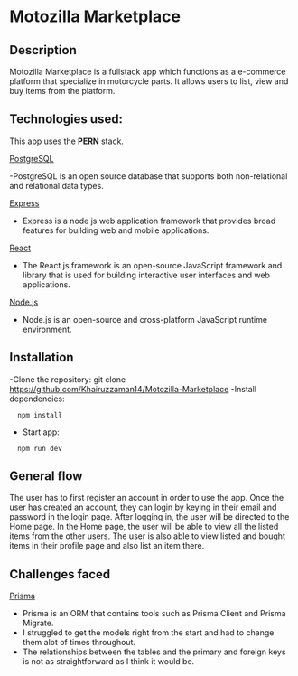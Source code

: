 # Motozilla Marketplace

## Description

Motozilla Marketplace is a fullstack app which functions as a e-commerce platform that specialize in motorcycle parts.
It allows users to list, view and buy items from the platform.

## Technologies used:

This app uses the **PERN** stack.

[ PostgreSQL ](https://www.postgresql.org/)

-PostgreSQL is an open source database that supports both non-relational and relational data types.

[ Express ](https://expressjs.com/)

- Express is a node js web application framework that provides broad features for building web and mobile applications.

[ React ](https://react.dev/)

- The React.js framework is an open-source JavaScript framework and library that is used for building interactive user interfaces and web applications.

[ Node.js ](https://nodejs.org/en)

- Node.js is an open-source and cross-platform JavaScript runtime environment.

## Installation

-Clone the repository: git clone <https://github.com/Khairuzzaman14/Motozilla-Marketplace>
-Install dependencies:

```
  npm install
```

- Start app:

```
  npm run dev
```

## General flow

The user has to first register an account in order to use the app.
Once the user has created an account, they can login by keying in their email and password in the login page.
After logging in, the user will be directed to the Home page.
In the Home page, the user will be able to view all the listed items from the other users.
The user is also able to view listed and bought items in their profile page and also list an item there.

## Challenges faced

[ Prisma ](https://www.prisma.io/)

- Prisma is an ORM that contains tools such as Prisma Client and Prisma Migrate.
- I struggled to get the models right from the start and had to change them alot of times throughout.
- The relationships between the tables and the primary and foreign keys is not as straightforward as I think it would be.
